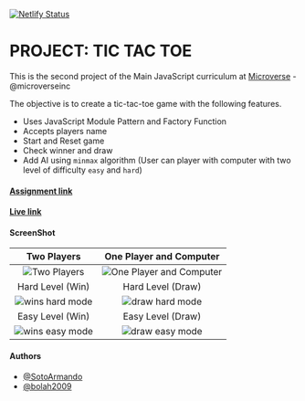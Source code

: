 [![Netlify Status](https://api.netlify.com/api/v1/badges/9fdafdba-83d6-4b05-a6ab-105944c2aadc/deploy-status)](https://app.netlify.com/sites/js-ttt/deploys)

# PROJECT: TIC TAC TOE

This is the second project of the Main JavaScript curriculum at [Microverse](https://www.microverse.org/) - @microverseinc

The objective is to create a tic-tac-toe game with the following features.

- Uses JavaScript Module Pattern and Factory Function
- Accepts players name
- Start and Reset game
- Check winner and draw
- Add AI using `minmax` algorithm (User can player with computer with two level of difficulty `easy` and `hard`)

#### [Assignment link](https://www.theodinproject.com/courses/javascript/lessons/tic-tac-toe-javascript)

#### [Live link](https://js-ttt.netlify.com/)

#### ScreenShot

|                                                       Two Players                                                       |                                                     One Player and Computer                                                      |
| :---------------------------------------------------------------------------------------------------------------------: | :------------------------------------------------------------------------------------------------------------------------------: |
|  ![Two Players](https://user-images.githubusercontent.com/36057474/65201132-67e1d300-da81-11e9-9848-8bb82aa6c266.png)   | ![One Player and Computer](https://user-images.githubusercontent.com/36057474/65201281-8516a180-da81-11e9-9c47-750cbcc8e557.png) |
|                                                    Hard Level (Win)                                                     |                                                        Hard Level (Draw)                                                         |
| ![wins hard mode](https://user-images.githubusercontent.com/36057474/65203374-189ca200-da83-11e9-8665-68280ac3e523.gif) |     ![draw hard mode](https://user-images.githubusercontent.com/36057474/65203388-1b979280-da83-11e9-8b40-680be77febb3.gif)      |
|                                                    Easy Level (Win)                                                     |                                                        Easy Level (Draw)                                                         |
| ![wins easy mode](https://user-images.githubusercontent.com/36057474/65203583-4d105e00-da83-11e9-9d45-d66d097dd623.gif) |     ![draw easy mode](https://user-images.githubusercontent.com/36057474/65203766-f192a000-da83-11e9-9e42-89b21520b335.gif)      |

#### Authors

- [@SotoArmando](https://github.com/SotoArmando)
- [@bolah2009](https://github.com/bolah2009/)
